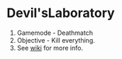 # Devil'sLaboratory 

1. Gamemode - Deathmatch
2. Objective - Kill everything.
3. See [wiki](https://github.com/ErRibeiro/QuakeMultiplayer/wiki) for more info.
